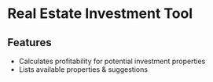 # Real Estate Investment Tool

## Features
- Calculates profitability for potential investment properties
- Lists available properties & suggestions
